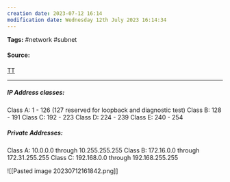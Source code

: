 ```yaml
---
creation date: 2023-07-12 16:14
modification date: Wednesday 12th July 2023 16:14:34
---
```


**Tags:** #network #subnet

#### Source:
[TT](https://www.techtarget.com/searchnetworking/tip/How-to-subnet-Subnetting-calculations-and-shortcuts)

--------------------------------------

##### IP Address classes:

Class A: 1 - 126 (127 reserved for loopback and diagnostic test)
Class B: 128 - 191
Class C: 192 - 223
Class D: 224 - 239
Class E: 240 - 254


##### Private Addresses:

Class A: 10.0.0.0 through 10.255.255.255
Class B: 172.16.0.0 through 172.31.255.255
Class C: 192.168.0.0 through 192.168.255.255


![[Pasted image 20230712161842.png]]

